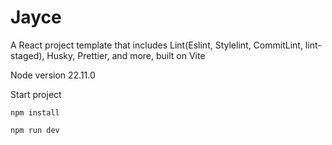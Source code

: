 # Jayce

A React project template that includes Lint(Eslint, Stylelint, CommitLint, lint-staged), Husky, Prettier, and more, built on Vite

Node version 22.11.0

Start project

```shell
npm install

npm run dev
```
